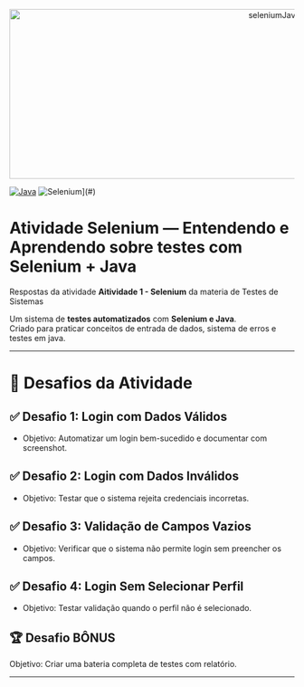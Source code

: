<p align= "center">
  <img width="920" height="300" alt="seleniumJava" src="https://github.com/user-attachments/assets/b6f749e6-e079-40c1-9c33-85efe3b15600" />
</p>

[![Java](https://img.shields.io/badge/Java-%23ED8B00.svg?logo=openjdk&logoColor=white)](#)
![Selenium](https://img.shields.io/badge/Selenium-43B02A?logo=selenium&logoColor=fff)](#)

# Atividade Selenium — Entendendo e Aprendendo sobre testes com Selenium + Java
Respostas da atividade **Aitividade 1 - Selenium** da materia de Testes de Sistemas

Um sistema de **testes automatizados** com **Selenium e Java**.  
Criado para praticar conceitos de entrada de dados, sistema de erros e testes em java.  

---

# 🎯 Desafios da Atividade
## ✅ Desafio 1: Login com Dados Válidos

  - Objetivo: Automatizar um login bem-sucedido e documentar com screenshot.

## ✅ Desafio 2: Login com Dados Inválidos

  - Objetivo: Testar que o sistema rejeita credenciais incorretas.

## ✅ Desafio 3: Validação de Campos Vazios

  - Objetivo: Verificar que o sistema não permite login sem preencher os campos.

## ✅ Desafio 4: Login Sem Selecionar Perfil

  - Objetivo: Testar validação quando o perfil não é selecionado.

## 🏆 Desafio BÔNUS

Objetivo: Criar uma bateria completa de testes com relatório.

---
